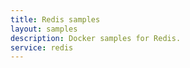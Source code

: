 ```yaml
---
title: Redis samples
layout: samples
description: Docker samples for Redis.
service: redis
---
```


